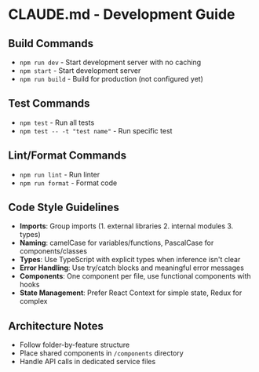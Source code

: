 # CLAUDE.md - Development Guide

## Build Commands
- `npm run dev` - Start development server with no caching
- `npm start` - Start development server
- `npm run build` - Build for production (not configured yet)

## Test Commands
- `npm test` - Run all tests
- `npm test -- -t "test name"` - Run specific test

## Lint/Format Commands
- `npm run lint` - Run linter
- `npm run format` - Format code

## Code Style Guidelines
- **Imports**: Group imports (1. external libraries 2. internal modules 3. types)
- **Naming**: camelCase for variables/functions, PascalCase for components/classes
- **Types**: Use TypeScript with explicit types when inference isn't clear
- **Error Handling**: Use try/catch blocks and meaningful error messages
- **Components**: One component per file, use functional components with hooks
- **State Management**: Prefer React Context for simple state, Redux for complex

## Architecture Notes
- Follow folder-by-feature structure
- Place shared components in `/components` directory
- Handle API calls in dedicated service files